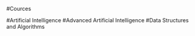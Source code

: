 #Cources

#Artificial Intelligence
#Advanced Artificial Intelligence
#Data Structures and Algorithms
